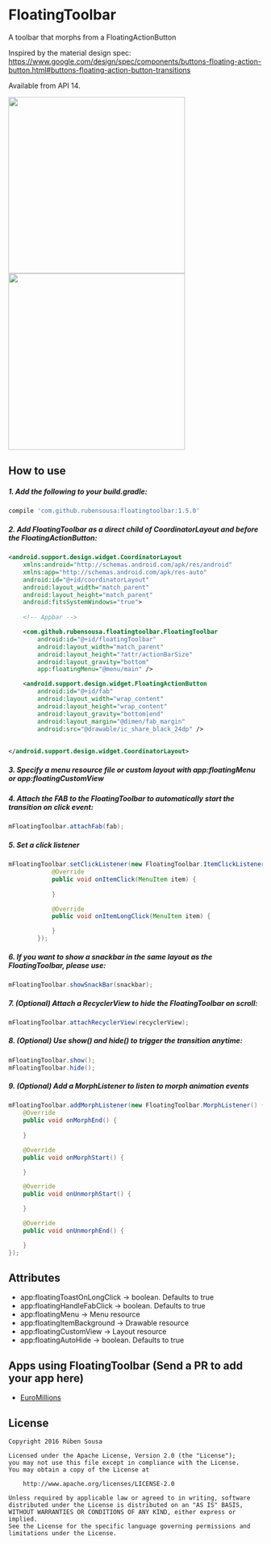 # FloatingToolbar
A toolbar that morphs from a FloatingActionButton

Inspired by the material design spec: https://www.google.com/design/spec/components/buttons-floating-action-button.html#buttons-floating-action-button-transitions

Available from API 14.


<img src="screenshots/demo.gif" width="350"><img src="screenshots/demo_scroll.gif" width="350">

## How to use

##### 1. Add the following to your build.gradle:
```groovy
compile 'com.github.rubensousa:floatingtoolbar:1.5.0'
```
##### 2. Add FloatingToolbar as a direct child of CoordinatorLayout and before the FloatingActionButton:
```xml
<android.support.design.widget.CoordinatorLayout 
    xmlns:android="http://schemas.android.com/apk/res/android"
    xmlns:app="http://schemas.android.com/apk/res-auto"
    android:id="@+id/coordinatorLayout"
    android:layout_width="match_parent"
    android:layout_height="match_parent"
    android:fitsSystemWindows="true">
    
    <!-- Appbar -->

    <com.github.rubensousa.floatingtoolbar.FloatingToolbar
        android:id="@+id/floatingToolbar"
        android:layout_width="match_parent"
        android:layout_height="?attr/actionBarSize"
        android:layout_gravity="bottom"
        app:floatingMenu="@menu/main" />

    <android.support.design.widget.FloatingActionButton
        android:id="@+id/fab"
        android:layout_width="wrap_content"
        android:layout_height="wrap_content"
        android:layout_gravity="bottom|end"
        android:layout_margin="@dimen/fab_margin"
        android:src="@drawable/ic_share_black_24dp" />
        
        
</android.support.design.widget.CoordinatorLayout>
```
##### 3. Specify a menu resource file or custom layout with app:floatingMenu or app:floatingCustomView

##### 4. Attach the FAB to the FloatingToolbar to automatically start the transition on click event:

```java
mFloatingToolbar.attachFab(fab);
```

##### 5. Set a click listener
```java
mFloatingToolbar.setClickListener(new FloatingToolbar.ItemClickListener() {
            @Override
            public void onItemClick(MenuItem item) {
                
            }

            @Override
            public void onItemLongClick(MenuItem item) {

            }
        });
```

##### 6. If you want to show a snackbar in the same layout as the FloatingToolbar, please use:

```java
mFloatingToolbar.showSnackBar(snackbar);
```

##### 7. (Optional) Attach a RecyclerView to hide the FloatingToolbar on scroll:

```java
mFloatingToolbar.attachRecyclerView(recyclerView);
```

##### 8. (Optional) Use show() and hide() to trigger the transition anytime:

```java
mFloatingToolbar.show();
mFloatingToolbar.hide();
```      
  
##### 9. (Optional) Add a MorphListener to listen to morph animation events

```java
mFloatingToolbar.addMorphListener(new FloatingToolbar.MorphListener() {
    @Override
    public void onMorphEnd() {
        
    }

    @Override
    public void onMorphStart() {

    }

    @Override
    public void onUnmorphStart() {

    }

    @Override
    public void onUnmorphEnd() {

    }
});
``` 

## Attributes

- app:floatingToastOnLongClick -> boolean. Defaults to true
- app:floatingHandleFabClick -> boolean. Defaults to true
- app:floatingMenu -> Menu resource
- app:floatingItemBackground -> Drawable resource
- app:floatingCustomView -> Layout resource
- app:floatingAutoHide -> boolean. Defaults to true

## Apps using FloatingToolbar (Send a PR to add your app here)

- [EuroMillions](https://play.google.com/store/apps/details?id=io.github.rubensousa.euromillions)

## License

    Copyright 2016 Rúben Sousa
    
    Licensed under the Apache License, Version 2.0 (the "License");
    you may not use this file except in compliance with the License.
    You may obtain a copy of the License at
    
        http://www.apache.org/licenses/LICENSE-2.0
    
    Unless required by applicable law or agreed to in writing, software
    distributed under the License is distributed on an "AS IS" BASIS,
    WITHOUT WARRANTIES OR CONDITIONS OF ANY KIND, either express or implied.
    See the License for the specific language governing permissions and
    limitations under the License.
